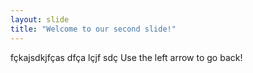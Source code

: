 ```yaml
---
layout: slide
title: "Welcome to our second slide!"
---
```

fçkajsdkjfças dfça lçjf sdç
Use the left arrow to go back!
